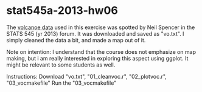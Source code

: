 stat545a-2013-hw06
==================

The [volcanoe data](https://docs.google.com/spreadsheet/ccc?key=0AonYZs4MzlZbdHU2anpicEt4cW54RGUtVzN2djcyc2c#gid=0) used in this exercise was spotted by Neil Spencer in the STATS 545 (yr 2013) forum. It was downloaded and saved as "vo.txt". I simply cleaned the data a bit, and made a map out of it. 

Note on intention:
I understand that the course does not emphasize on map making, but i am really interested in exploring this aspect using ggplot. It might be relevant to some students as well.

Instructions:
Download  "vo.txt", "01_cleanvoc.r", "02_plotvoc.r", "03_vocmakefile"
Run the "03_vocmakefile"





